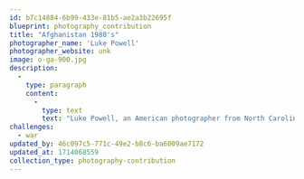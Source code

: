 ```yaml
---
id: b7c14884-6b99-433e-81b5-ae2a3b22695f
blueprint: photography_contribution
title: "Afghanistan 1980's"
photographer_name: 'Luke Powell'
photographer_website: unk
image: o-ga-900.jpg
description:
  -
    type: paragraph
    content:
      -
        type: text
        text: "Luke Powell, an American photographer from North Carolina, spent six years photographing in the Fertile Cresent, from the late 1970's to the early 1980's, creating his Afghan Folio. He was one of the few image-makers who made his own dye-transfer prints, which he exhibited widely across the planet. "
challenges:
  - war
updated_by: 46c097c5-771c-49e2-b8c6-ba6009ae7172
updated_at: 1714068559
collection_type: photography-contribution
---
```

